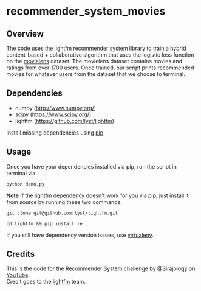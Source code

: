 # recommender_system_movies

## Overview
  
The code uses the [lightfm](https://github.com/lyst/lightfm) recommender system library to train a hybrid content-based + collaborative algorithm that uses the logistic loss function on the [movielens](http://grouplens.org/datasets/movielens/) dataset. The movielens dataset contains movies and ratings from over 1700 users. Once trained, our script prints recommended movies for whatever users from the dataset that we choose to terminal.

## Dependencies

* numpy (http://www.numpy.org/)
* scipy (https://www.scipy.org/)
* lightfm (https://github.com/lyst/lightfm)

Install missing dependencies using [pip](https://pip.pypa.io/en/stable/installing/)

## Usage

Once you have your dependencies installed via pip, run the script in terminal via

```
python demo.py
```

**Note** If the lightfm dependency doesn't work for you via pip, just install it from source by running these two commands.

```
git clone git@github.com:lyst/lightfm.git
```
```
cd lightfm && pip install -e .
```

If you still have dependency version issues, use [virtualenv](http://docs.python-guide.org/en/latest/dev/virtualenvs/). 


## Credits
  
This is the code for the Recommender System challenge by @Sirajology on [YouTube](https://youtu.be/9gBC9R-msAk).  
Credit goes to the [lightfm](https://github.com/lyst/lightfm) team. 
